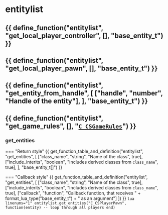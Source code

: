 # entitylist

{{ define_function("entitylist", "get_local_player_controller", [], "base_entity_t") }}
---
{{ define_function("entitylist", "get_local_player_pawn", [], "base_entity_t") }}
---
{{ define_function("entitylist", "get_entity_from_handle", [
    ["handle", "number", "Handle of the entity"],
], "base_entity_t") }}
---
{{ define_function("entitylist", "get_game_rules", [], "[`C_CSGameRules`](netvars.md#c_csgamerules)") }}
---
### **get_entities**
=== "Return style"
    {{ get_function_table_and_definition("entitylist", "get_entities", [
        ["class_name", "string", "Name of the class", true],
        ["include_interits", "boolean", "Includes derived classes from ```class_name```", true],
    ], "base_entity_t[]") }}

=== "Callback style"
    {{ get_function_table_and_definition("entitylist", "get_entities", [
        ["class_name", "string", "Name of the class", true],
        ["include_interits", "boolean", "Includes derived classes from ```class_name```", true],
        ["callback", "function", "Callback function, that receives " + format_lua_type("base_entity_t") + " as an argument"]
    ]) }}
    ```lua linenums="1"
    entitylist.get_entities("C_CSPlayerPawn", function(entity)
        -- loop through all players
    end)
    ```
